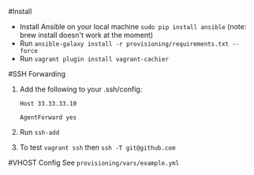 #Install

- Install Ansible on your local machine `sudo pip install ansible` (note: brew install doesn't work at the moment)
- Run `ansible-galaxy install -r provisioning/requirements.txt --force`
- Run `vagrant plugin install vagrant-cachier`

#SSH Forwarding

1. Add the following to your .ssh/config:

    `Host 33.33.33.10`

    `AgentForward yes`

2. Run `ssh-add`
3. To test `vagrant ssh` then `ssh -T git@github.com`

#VHOST Config
See `provisioning/vars/example.yml`
